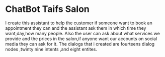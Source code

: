 # ChatBot Taifs Salon
I create this assistant to help the customer if someone want to book an appointment they can and the assistant ask them in which time they want,day,how many people.
Also the user can ask about what services we provide and the prices in the salon,if anyone want our accounts on social media they can ask for it.
The dialogs that i created are fourteens dialog nodes ,twinty nine intents ,and eight entites.  
